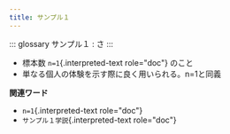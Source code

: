 ```yaml
---
title: サンプル１
---
```


::: glossary
サンプル１ : さ
:::

-   標本数 `n=1`{.interpreted-text role="doc"} のこと
-   単なる個人の体験を示す際に良く用いられる。n=1と同義

**関連ワード**

-   `n=1`{.interpreted-text role="doc"}
-   `サンプル１学説`{.interpreted-text role="doc"}
